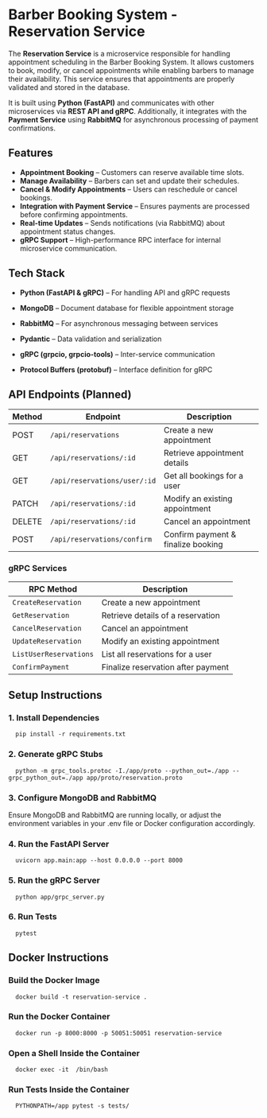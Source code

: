 **Barber Booking System - Reservation Service**
====================================================

The **Reservation Service** is a microservice responsible for handling appointment scheduling in the Barber Booking System. It allows customers to book, modify, or cancel appointments while enabling barbers to manage their availability. This service ensures that appointments are properly validated and stored in the database.

It is built using **Python (FastAPI)** and communicates with other microservices via **REST API and gRPC**. Additionally, it integrates with the **Payment Service** using **RabbitMQ** for asynchronous processing of payment confirmations.

**Features**
------------

* **Appointment Booking** – Customers can reserve available time slots.
* **Manage Availability** – Barbers can set and update their schedules.
* **Cancel & Modify Appointments** – Users can reschedule or cancel bookings.
* **Integration with Payment Service** – Ensures payments are processed before confirming appointments.
* **Real-time Updates** – Sends notifications (via RabbitMQ) about appointment status changes.
* **gRPC Support** – High-performance RPC interface for internal microservice communication.

**Tech Stack**
--------------

*   **Python (FastAPI & gRPC)** – For handling API and gRPC requests
    
*   **MongoDB** – Document database for flexible appointment storage
    
*   **RabbitMQ** – For asynchronous messaging between services
    
*   **Pydantic** – Data validation and serialization

*   **gRPC (grpcio, grpcio-tools)** – Inter-service communication

*   **Protocol Buffers (protobuf)** – Interface definition for gRPC

**API Endpoints (Planned)**
---------------------------

| Method  | Endpoint                      | Description                          |
|---------|--------------------------------|--------------------------------------|
| POST    | `/api/reservations`           | Create a new appointment            |
| GET     | `/api/reservations/:id`       | Retrieve appointment details        |
| GET     | `/api/reservations/user/:id`  | Get all bookings for a user         |
| PATCH   | `/api/reservations/:id`       | Modify an existing appointment      |
| DELETE  | `/api/reservations/:id`       | Cancel an appointment               |
| POST    | `/api/reservations/confirm`   | Confirm payment & finalize booking  |


### gRPC Services

| RPC Method             | Description                          |
|------------------------|--------------------------------------|
| `CreateReservation`    | Create a new appointment             |
| `GetReservation`       | Retrieve details of a reservation    |
| `CancelReservation`    | Cancel an appointment                |
| `UpdateReservation`    | Modify an existing appointment       |
| `ListUserReservations` | List all reservations for a user     |
| `ConfirmPayment`       | Finalize reservation after payment   |

Setup Instructions
------------------

### 1\. Install Dependencies

`   pip install -r requirements.txt   `

### 2\. Generate gRPC Stubs

`   python -m grpc_tools.protoc -I./app/proto --python_out=./app --grpc_python_out=./app app/proto/reservation.proto   `

### 3\. Configure MongoDB and RabbitMQ

Ensure MongoDB and RabbitMQ are running locally, or adjust the environment variables in your .env file or Docker configuration accordingly.

### 4\. Run the FastAPI Server

`   uvicorn app.main:app --host 0.0.0.0 --port 8000   `

### 5\. Run the gRPC Server

`   python app/grpc_server.py   `

### 6\. Run Tests

`   pytest   `

Docker Instructions
-------------------

### Build the Docker Image

`   docker build -t reservation-service .   `

### Run the Docker Container

`   docker run -p 8000:8000 -p 50051:50051 reservation-service   `

### Open a Shell Inside the Container

`   docker exec -it  /bin/bash   `

### Run Tests Inside the Container

`   PYTHONPATH=/app pytest -s tests/   `